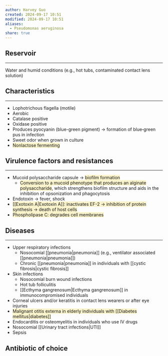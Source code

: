 ```yaml
---
author: Harvey Guo
created: 2024-09-17 10:51
modified: 2024-09-17 10:51
aliases:
  - Pseudomonas aeruginosa
share: true
---
```

## Reservoir
---
Water and humid conditions (e.g., hot tubs, contaminated contact lens solution)
## Characteristics
---
- Lophotrichous flagella (motile)
- Aerobic 
- Catalase positive
- Oxidase positive
- Produces pyocyanin (blue-green pigment) → formation of blue‑green pus in infection 
- Sweet odor when grown in culture
- <span style="background:rgba(240, 200, 0, 0.2)">Nonlactose fermenting</span>
## Virulence factors and resistances
---
- Mucoid polysaccharide capsule → <span style="background:rgba(240, 200, 0, 0.2)">biofilm formation</span>
	- <span style="background:rgba(240, 200, 0, 0.2)">Conversion to a mucoid phenotype that produces an alginate polysaccharide</span>, which strengthens biofilm structure and aids in the inhibition of opsonization and phagocytosis
- Endotoxin → fever, shock
- <span style="background:rgba(240, 200, 0, 0.2)">[[Exotoxin A|Exotoxin A]]: inactivates EF-2 → inhibition of protein synthesis → death of host cells</span>
- <span style="background:rgba(240, 200, 0, 0.2)">Phospholipase C: degrades cell membranes</span>
## Diseases
---
- Upper respiratory infections
	- Nosocomial [[pneumonia|pneumonia]] (e.g., ventilator associated [[pneumonia|pneumonia]])
	- Chronic [[pneumonia|pneumonia]] in individuals with [[cystic fibrosis|cystic fibrosis]]
- Skin infections
	- Nosocomial burn wound infections
	- Hot tub folliculitis
	- [[Ecthyma gangrenosum|Ecthyma gangrenosum]] in immunocompromised individuals 
- Corneal ulcers and/or keratitis in contact lens wearers or after eye injuries
- <span style="background:rgba(240, 200, 0, 0.2)">Malignant otitis externa in elderly individuals with [[Diabetes mellitus|diabetes]] </span>
- Endocarditis or osteomyelitis in individuals who use IV drugs
- Nosocomial [[Urinary tract infections|UTI]]
- Sepsis
## Antibiotic of choice
